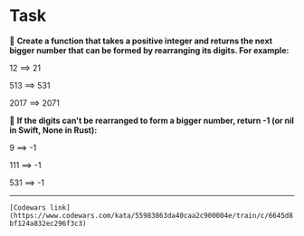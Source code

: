 # Task

:pushpin: **Create a function that takes a positive integer and returns the next bigger number that can be formed by rearranging its digits. For example:**

  12 ==> 21

 513 ==> 531

2017 ==> 2071

:pushpin: **If the digits can't be rearranged to form a bigger number, return -1 (or nil in Swift, None in Rust):**

  9 ==> -1

111 ==> -1

531 ==> -1

___

``
[Codewars link](https://www.codewars.com/kata/55983863da40caa2c900004e/train/c/6645d8bf124a832ec296f3c3)
``
